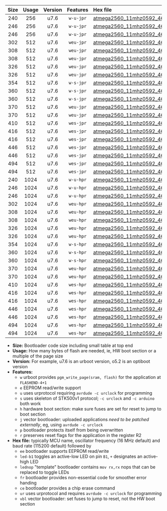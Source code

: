|Size|Usage|Version|Features|Hex file|
|:-:|:-:|:-:|:-:|:--|
|240|256|u7.6|`w-u-jpr`|[atmega2560_11mhz0592_460800bps_ur_vbl.hex](https://raw.githubusercontent.com/stefanrueger/urboot/main/bootloaders/atmega2560/fcpu_11mhz0592/460800_bps/atmega2560_11mhz0592_460800bps_ur_vbl.hex)|
|246|256|u7.6|`w-u-jpr`|[atmega2560_11mhz0592_460800bps_led+b7_ur_vbl.hex](https://raw.githubusercontent.com/stefanrueger/urboot/main/bootloaders/atmega2560/fcpu_11mhz0592/460800_bps/atmega2560_11mhz0592_460800bps_led+b7_ur_vbl.hex)|
|246|256|u7.6|`w-u-jpr`|[atmega2560_11mhz0592_460800bps_lednop_ur_vbl.hex](https://raw.githubusercontent.com/stefanrueger/urboot/main/bootloaders/atmega2560/fcpu_11mhz0592/460800_bps/atmega2560_11mhz0592_460800bps_lednop_ur_vbl.hex)|
|302|512|u7.6|`weu-jpr`|[atmega2560_11mhz0592_460800bps_ee_ur_vbl.hex](https://raw.githubusercontent.com/stefanrueger/urboot/main/bootloaders/atmega2560/fcpu_11mhz0592/460800_bps/atmega2560_11mhz0592_460800bps_ee_ur_vbl.hex)|
|308|512|u7.6|`weu-jpr`|[atmega2560_11mhz0592_460800bps_ee_led+b7_ur_vbl.hex](https://raw.githubusercontent.com/stefanrueger/urboot/main/bootloaders/atmega2560/fcpu_11mhz0592/460800_bps/atmega2560_11mhz0592_460800bps_ee_led+b7_ur_vbl.hex)|
|308|512|u7.6|`weu-jpr`|[atmega2560_11mhz0592_460800bps_ee_lednop_ur_vbl.hex](https://raw.githubusercontent.com/stefanrueger/urboot/main/bootloaders/atmega2560/fcpu_11mhz0592/460800_bps/atmega2560_11mhz0592_460800bps_ee_lednop_ur_vbl.hex)|
|326|512|u7.6|`weu-jpr`|[atmega2560_11mhz0592_460800bps_ee_led+b7_fr_ur_vbl.hex](https://raw.githubusercontent.com/stefanrueger/urboot/main/bootloaders/atmega2560/fcpu_11mhz0592/460800_bps/atmega2560_11mhz0592_460800bps_ee_led+b7_fr_ur_vbl.hex)|
|326|512|u7.6|`weu-jpr`|[atmega2560_11mhz0592_460800bps_ee_lednop_fr_ur_vbl.hex](https://raw.githubusercontent.com/stefanrueger/urboot/main/bootloaders/atmega2560/fcpu_11mhz0592/460800_bps/atmega2560_11mhz0592_460800bps_ee_lednop_fr_ur_vbl.hex)|
|354|512|u7.6|`w-s-jpr`|[atmega2560_11mhz0592_460800bps_vbl.hex](https://raw.githubusercontent.com/stefanrueger/urboot/main/bootloaders/atmega2560/fcpu_11mhz0592/460800_bps/atmega2560_11mhz0592_460800bps_vbl.hex)|
|360|512|u7.6|`w-s-jpr`|[atmega2560_11mhz0592_460800bps_led+b7_vbl.hex](https://raw.githubusercontent.com/stefanrueger/urboot/main/bootloaders/atmega2560/fcpu_11mhz0592/460800_bps/atmega2560_11mhz0592_460800bps_led+b7_vbl.hex)|
|360|512|u7.6|`w-s-jpr`|[atmega2560_11mhz0592_460800bps_lednop_vbl.hex](https://raw.githubusercontent.com/stefanrueger/urboot/main/bootloaders/atmega2560/fcpu_11mhz0592/460800_bps/atmega2560_11mhz0592_460800bps_lednop_vbl.hex)|
|370|512|u7.6|`weu-jpr`|[atmega2560_11mhz0592_460800bps_ee_led+b7_fr_ce_ur_vbl.hex](https://raw.githubusercontent.com/stefanrueger/urboot/main/bootloaders/atmega2560/fcpu_11mhz0592/460800_bps/atmega2560_11mhz0592_460800bps_ee_led+b7_fr_ce_ur_vbl.hex)|
|370|512|u7.6|`weu-jpr`|[atmega2560_11mhz0592_460800bps_ee_lednop_fr_ce_ur_vbl.hex](https://raw.githubusercontent.com/stefanrueger/urboot/main/bootloaders/atmega2560/fcpu_11mhz0592/460800_bps/atmega2560_11mhz0592_460800bps_ee_lednop_fr_ce_ur_vbl.hex)|
|410|512|u7.6|`wes-jpr`|[atmega2560_11mhz0592_460800bps_ee_vbl.hex](https://raw.githubusercontent.com/stefanrueger/urboot/main/bootloaders/atmega2560/fcpu_11mhz0592/460800_bps/atmega2560_11mhz0592_460800bps_ee_vbl.hex)|
|416|512|u7.6|`wes-jpr`|[atmega2560_11mhz0592_460800bps_ee_led+b7_vbl.hex](https://raw.githubusercontent.com/stefanrueger/urboot/main/bootloaders/atmega2560/fcpu_11mhz0592/460800_bps/atmega2560_11mhz0592_460800bps_ee_led+b7_vbl.hex)|
|416|512|u7.6|`wes-jpr`|[atmega2560_11mhz0592_460800bps_ee_lednop_vbl.hex](https://raw.githubusercontent.com/stefanrueger/urboot/main/bootloaders/atmega2560/fcpu_11mhz0592/460800_bps/atmega2560_11mhz0592_460800bps_ee_lednop_vbl.hex)|
|446|512|u7.6|`wes-jpr`|[atmega2560_11mhz0592_460800bps_ee_led+b7_fr_vbl.hex](https://raw.githubusercontent.com/stefanrueger/urboot/main/bootloaders/atmega2560/fcpu_11mhz0592/460800_bps/atmega2560_11mhz0592_460800bps_ee_led+b7_fr_vbl.hex)|
|446|512|u7.6|`wes-jpr`|[atmega2560_11mhz0592_460800bps_ee_lednop_fr_vbl.hex](https://raw.githubusercontent.com/stefanrueger/urboot/main/bootloaders/atmega2560/fcpu_11mhz0592/460800_bps/atmega2560_11mhz0592_460800bps_ee_lednop_fr_vbl.hex)|
|494|512|u7.6|`wes-jpr`|[atmega2560_11mhz0592_460800bps_ee_led+b7_fr_ce_vbl.hex](https://raw.githubusercontent.com/stefanrueger/urboot/main/bootloaders/atmega2560/fcpu_11mhz0592/460800_bps/atmega2560_11mhz0592_460800bps_ee_led+b7_fr_ce_vbl.hex)|
|494|512|u7.6|`wes-jpr`|[atmega2560_11mhz0592_460800bps_ee_lednop_fr_ce_vbl.hex](https://raw.githubusercontent.com/stefanrueger/urboot/main/bootloaders/atmega2560/fcpu_11mhz0592/460800_bps/atmega2560_11mhz0592_460800bps_ee_lednop_fr_ce_vbl.hex)|
|240|1024|u7.6|`w-u-hpr`|[atmega2560_11mhz0592_460800bps_ur.hex](https://raw.githubusercontent.com/stefanrueger/urboot/main/bootloaders/atmega2560/fcpu_11mhz0592/460800_bps/atmega2560_11mhz0592_460800bps_ur.hex)|
|246|1024|u7.6|`w-u-hpr`|[atmega2560_11mhz0592_460800bps_led+b7_ur.hex](https://raw.githubusercontent.com/stefanrueger/urboot/main/bootloaders/atmega2560/fcpu_11mhz0592/460800_bps/atmega2560_11mhz0592_460800bps_led+b7_ur.hex)|
|246|1024|u7.6|`w-u-hpr`|[atmega2560_11mhz0592_460800bps_lednop_ur.hex](https://raw.githubusercontent.com/stefanrueger/urboot/main/bootloaders/atmega2560/fcpu_11mhz0592/460800_bps/atmega2560_11mhz0592_460800bps_lednop_ur.hex)|
|302|1024|u7.6|`weu-hpr`|[atmega2560_11mhz0592_460800bps_ee_ur.hex](https://raw.githubusercontent.com/stefanrueger/urboot/main/bootloaders/atmega2560/fcpu_11mhz0592/460800_bps/atmega2560_11mhz0592_460800bps_ee_ur.hex)|
|308|1024|u7.6|`weu-hpr`|[atmega2560_11mhz0592_460800bps_ee_led+b7_ur.hex](https://raw.githubusercontent.com/stefanrueger/urboot/main/bootloaders/atmega2560/fcpu_11mhz0592/460800_bps/atmega2560_11mhz0592_460800bps_ee_led+b7_ur.hex)|
|308|1024|u7.6|`weu-hpr`|[atmega2560_11mhz0592_460800bps_ee_lednop_ur.hex](https://raw.githubusercontent.com/stefanrueger/urboot/main/bootloaders/atmega2560/fcpu_11mhz0592/460800_bps/atmega2560_11mhz0592_460800bps_ee_lednop_ur.hex)|
|326|1024|u7.6|`weu-hpr`|[atmega2560_11mhz0592_460800bps_ee_led+b7_fr_ur.hex](https://raw.githubusercontent.com/stefanrueger/urboot/main/bootloaders/atmega2560/fcpu_11mhz0592/460800_bps/atmega2560_11mhz0592_460800bps_ee_led+b7_fr_ur.hex)|
|326|1024|u7.6|`weu-hpr`|[atmega2560_11mhz0592_460800bps_ee_lednop_fr_ur.hex](https://raw.githubusercontent.com/stefanrueger/urboot/main/bootloaders/atmega2560/fcpu_11mhz0592/460800_bps/atmega2560_11mhz0592_460800bps_ee_lednop_fr_ur.hex)|
|354|1024|u7.6|`w-s-hpr`|[atmega2560_11mhz0592_460800bps.hex](https://raw.githubusercontent.com/stefanrueger/urboot/main/bootloaders/atmega2560/fcpu_11mhz0592/460800_bps/atmega2560_11mhz0592_460800bps.hex)|
|360|1024|u7.6|`w-s-hpr`|[atmega2560_11mhz0592_460800bps_led+b7.hex](https://raw.githubusercontent.com/stefanrueger/urboot/main/bootloaders/atmega2560/fcpu_11mhz0592/460800_bps/atmega2560_11mhz0592_460800bps_led+b7.hex)|
|360|1024|u7.6|`w-s-hpr`|[atmega2560_11mhz0592_460800bps_lednop.hex](https://raw.githubusercontent.com/stefanrueger/urboot/main/bootloaders/atmega2560/fcpu_11mhz0592/460800_bps/atmega2560_11mhz0592_460800bps_lednop.hex)|
|370|1024|u7.6|`weu-hpr`|[atmega2560_11mhz0592_460800bps_ee_led+b7_fr_ce_ur.hex](https://raw.githubusercontent.com/stefanrueger/urboot/main/bootloaders/atmega2560/fcpu_11mhz0592/460800_bps/atmega2560_11mhz0592_460800bps_ee_led+b7_fr_ce_ur.hex)|
|370|1024|u7.6|`weu-hpr`|[atmega2560_11mhz0592_460800bps_ee_lednop_fr_ce_ur.hex](https://raw.githubusercontent.com/stefanrueger/urboot/main/bootloaders/atmega2560/fcpu_11mhz0592/460800_bps/atmega2560_11mhz0592_460800bps_ee_lednop_fr_ce_ur.hex)|
|410|1024|u7.6|`wes-hpr`|[atmega2560_11mhz0592_460800bps_ee.hex](https://raw.githubusercontent.com/stefanrueger/urboot/main/bootloaders/atmega2560/fcpu_11mhz0592/460800_bps/atmega2560_11mhz0592_460800bps_ee.hex)|
|416|1024|u7.6|`wes-hpr`|[atmega2560_11mhz0592_460800bps_ee_led+b7.hex](https://raw.githubusercontent.com/stefanrueger/urboot/main/bootloaders/atmega2560/fcpu_11mhz0592/460800_bps/atmega2560_11mhz0592_460800bps_ee_led+b7.hex)|
|416|1024|u7.6|`wes-hpr`|[atmega2560_11mhz0592_460800bps_ee_lednop.hex](https://raw.githubusercontent.com/stefanrueger/urboot/main/bootloaders/atmega2560/fcpu_11mhz0592/460800_bps/atmega2560_11mhz0592_460800bps_ee_lednop.hex)|
|446|1024|u7.6|`wes-hpr`|[atmega2560_11mhz0592_460800bps_ee_led+b7_fr.hex](https://raw.githubusercontent.com/stefanrueger/urboot/main/bootloaders/atmega2560/fcpu_11mhz0592/460800_bps/atmega2560_11mhz0592_460800bps_ee_led+b7_fr.hex)|
|446|1024|u7.6|`wes-hpr`|[atmega2560_11mhz0592_460800bps_ee_lednop_fr.hex](https://raw.githubusercontent.com/stefanrueger/urboot/main/bootloaders/atmega2560/fcpu_11mhz0592/460800_bps/atmega2560_11mhz0592_460800bps_ee_lednop_fr.hex)|
|494|1024|u7.6|`wes-hpr`|[atmega2560_11mhz0592_460800bps_ee_led+b7_fr_ce.hex](https://raw.githubusercontent.com/stefanrueger/urboot/main/bootloaders/atmega2560/fcpu_11mhz0592/460800_bps/atmega2560_11mhz0592_460800bps_ee_led+b7_fr_ce.hex)|
|494|1024|u7.6|`wes-hpr`|[atmega2560_11mhz0592_460800bps_ee_lednop_fr_ce.hex](https://raw.githubusercontent.com/stefanrueger/urboot/main/bootloaders/atmega2560/fcpu_11mhz0592/460800_bps/atmega2560_11mhz0592_460800bps_ee_lednop_fr_ce.hex)|

- **Size:** Bootloader code size including small table at top end
- **Usage:** How many bytes of flash are needed, ie, HW boot section or a multiple of the page size
- **Version:** For example, u7.6 is an urboot version, o5.2 is an optiboot version
- **Features:**
  + `w` urboot provides `pgm_write_page(sram, flash)` for the application at `FLASHEND-4+1`
  + `e` EEPROM read/write support
  + `u` uses urprotocol requiring `avrdude -c urclock` for programming
  + `s` uses skeleton of STK500v1 protocol; `-c urclock` and `-c arduino` both work
  + `h` hardware boot section: make sure fuses are set for reset to jump to boot section
  + `j` vector bootloader: uploaded applications *need to be patched externally*, eg, using `avrdude -c urclock`
  + `p` bootloader protects itself from being overwritten
  + `r` preserves reset flags for the application in the register R2
- **Hex file:** typically MCU name, oscillator frequency (16 MHz default) and baud rate (115200 default) followed by
  + `ee` bootloader supports EEPROM read/write
  + `led-b1` toggles an active-low LED on pin `B1`, `+` designates an active-high LED
  + `lednop` "template" bootloader contains `mov rx,rx` nops that can be replaced to toggle LEDs
  + `fr` bootloader provides non-essential code for smoother error handing
  + `ce` bootloader provides a chip erase command
  + `ur` uses urprotocol and requires `avrdude -c urclock` for programming
  + `vbl` vector bootloader: set fuses to jump to reset, not the HW boot section
